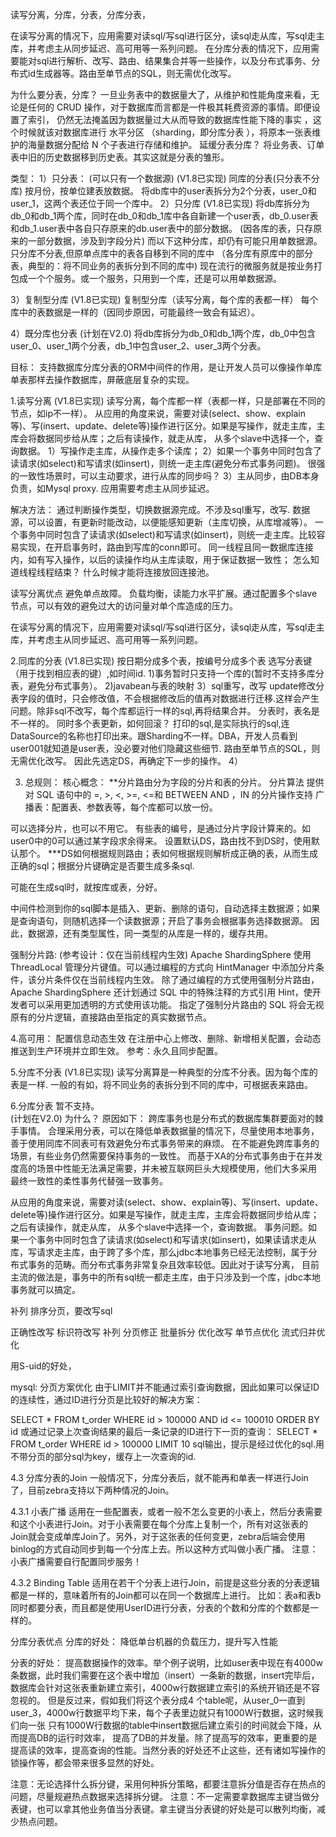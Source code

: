 读写分离，分库，分表，分库分表，

在读写分离的情况下，应用需要对读sql/写sql进行区分，读sql走从库，写sql走主库，并考虑主从同步延迟、高可用等一系列问题。
在分库分表的情况下，应用需要能对sql进行解析、改写、路由、结果集合并等一些操作，以及分布式事务、分布式id生成器等。路由至单节点的SQL，则无需优化改写。

为什么要分表，分库？
一旦业务表中的数据量大了，从维护和性能角度来看，无论是任何的 CRUD 操作，对于数据库而言都是一件极其耗费资源的事情。即便设置了索引， 仍然无法掩盖因为数据量过大从而导致的数据库性能下降的事实 ，这个时候就该对数据库进行 水平分区 （sharding，即分库分表 ），将原本一张表维护的海量数据分配给 N 个子表进行存储和维护。
延缓分表分库？
将业务表、订单表中旧的历史数据移到历史表。其实这就是分表的雏形。

类型：
1）只分表：  (可以只有一个数据源)   (V1.8已实现)
  同库的分表(只分表不分库)
  按月份，按单位建表放数据。
  将db库中的user表拆分为2个分表，user_0和user_1，这两个表还位于同一个库中。
2）只分库 (V1.8已实现)
   将db库拆分为db_0和db_1两个库，同时在db_0和db_1库中各自新建一个user表，db_0.user表和db_1.user表中各自只存原来的db.user表中的部分数据。
   (因各库的表，只存原来的一部分数据，涉及到字段分片)
   而以下这种分库，却仍有可能只用单数据源。
   只分库不分表,但原单点库中的表各自移到不同的库中
  （各分库有原库中的部分表，典型的：将不同业务的表拆分到不同的库中)
   现在流行的微服务就是按业务打包成一个个服务。或一个服务，只用到一个库，还是可以用单数据源。
   
3）复制型分库 (V1.8已实现)
   复制型分库（读写分离，每个库的表都一样）
   每个库中的表数据是一样的（因同步原因，可能最终一致会有延迟）。
  
4）既分库也分表 (计划在V2.0)
将db库拆分为db_0和db_1两个库，db_0中包含user_0、user_1两个分表，db_1中包含user_2、user_3两个分表。

目标：
支持数据库分库分表的ORM中间件的作用，是让开发人员可以像操作单库单表那样去操作数据库，屏蔽底层复杂的实现。

1.读写分离 (V1.8已实现)
读写分离，每个库都一样（表都一样，只是部署在不同的节点，如ip不一样）。
从应用的角度来说，需要对读(select、show、explain等)、写(insert、update、delete等)操作进行区分。如果是写操作，就走主库，主库会将数据同步给从库；之后有读操作，就走从库，
从多个slave中选择一个，查询数据。
1）写操作走主库，从操作走多个读库；
2）如果一个事务中同时包含了读请求(如select)和写请求(如insert)，则统一走主库(避免分布式事务问题)。
   很强的一致性场景时，可以主动要求，进行从库的同步吗？
3）主从同步，由DB本身负责，如Mysql proxy. 应用需要考虑主从同步延迟。

解决方法：
通过判断操作类型，切换数据源完成。不涉及sql重写，改写.
数据源，可以设置，有更新时能改动，以便能感知更新（主库切换，从库增减等）。
一个事务中同时包含了读请求(如select)和写请求(如insert)，则统一走主库。比较容易实现，在开启事务时，路由到写库的conn即可。
同一线程且同一数据库连接内，如有写入操作，以后的读操作均从主库读取，用于保证数据一致性；     怎么知道线程线程结束？  什么时候才能将连接放回连接池。

读写分离优点
避免单点故障。
负载均衡，读能力水平扩展。通过配置多个slave节点，可以有效的避免过大的访问量对单个库造成的压力。

在读写分离的情况下，应用需要对读sql/写sql进行区分，读sql走从库，写sql走主库，并考虑主从同步延迟、高可用等一系列问题。


2.同库的分表  (V1.8已实现)
  按日期分成多个表，按编号分成多个表
  选写分表键（用于找到相应表的键）,如时间id.
  1)事务暂时只支持一个库的(暂时不支持多库分表，避免分布式事务）。
  2)javabean与表的映射
  3）sql重写，改写
   update修改分表字段的值时，只会修改值，不会根据修改后的值再对数据进行迁移.这样会产生问题。除非sql不改写，每个库都运行一样的sql,再将结果合并。
   分表时，表名是不一样的。
   同时多个表更新，如何回滚？
   打印的sql,是实际执行的sql,连DataSource的名称也打印出来。跟Sharding不一样。DBA，开发人员看到user001就知道是user表，没必要对他们隐藏这些细节.
   路由至单节点的SQL，则无需优化改写。  因此先选定DS，再确定下一步的操作。
  4）

3. 总规则：
核心概念：
**分片路由分为字段的分片和表的分片。
分片算法
提供对 SQL 语句中的 =, >, <, >=, <=和 BETWEEN AND ，IN 的分片操作支持
广播表：配置表、参数表等，每个库都可以放一份。

可以选择分片，也可以不用它。
有些表的编号，是通过分片字段计算来的。如user0中的0可以通过某字段求余得来。
设置默认DS，路由找不到DS时，使用默认那个。
***DS如何根据规则路由；表如何根据规则解析成正确的表，从而生成正确的sql；根据分片键确定是否要生成多条sql.


可能在生成sql时，就按库或表，分好。

中间件检测到你的sql脚本是插入、更新、删除的语句，自动选择主数据源；如果是查询语句，则随机选择一个读数据源；开启了事务会根据事务选择数据源。
因此，数据源，还有类型属性，同一类型的从库是一样的，缓存共用。

强制分片路:  (参考设计：仅在当前线程内生效)
Apache ShardingSphere 使用 ThreadLocal 管理分片键值。可以通过编程的方式向 HintManager 中添加分片条件，该分片条件仅在当前线程内生效。
除了通过编程的方式使用强制分片路由，Apache ShardingSphere 还计划通过 SQL 中的特殊注释的方式引用 Hint，使开发者可以采用更加透明的方式使用该功能。
指定了强制分片路由的 SQL 将会无视原有的分片逻辑，直接路由至指定的真实数据节点。


4.高可用：
配置信息动态生效
在注册中心上修改、删除、新增相关配置，会动态推送到生产环境并立即生效。
参考：永久且同步配置。


5.分库不分表  (V1.8已实现)
读写分离算是一种典型的分库不分表。因为每个库的表是一样.
一般的有如，将不同业务的表拆分到不同的库中，可根据表来路由。

6.分库分表
暂不支持。  
(计划在V2.0)
为什么？
原因如下：
跨库事务也是分布式的数据库集群要面对的棘手事情。 合理采用分表，可以在降低单表数据量的情况下，尽量使用本地事务，善于使用同库不同表可有效避免分布式事务带来的麻烦。 
在不能避免跨库事务的场景，有些业务仍然需要保持事务的一致性。 而基于XA的分布式事务由于在并发度高的场景中性能无法满足需要，并未被互联网巨头大规模使用，他们大多采用
最终一致性的柔性事务代替强一致事务。

从应用的角度来说，需要对读(select、show、explain等)、写(insert、update、delete等)操作进行区分。如果是写操作，就走主库，主库会将数据同步给从库；之后有读操作，就走从库，
从多个slave中选择一个，查询数据。
事务问题。如果一个事务中同时包含了读请求(如select)和写请求(如insert)，如果读请求走从库，写请求走主库，由于跨了多个库，那么jdbc本地事务已经无法控制，属于分布式事务的范畴。而分布式事务非常复杂且效率较低。因此对于读写分离，
目前主流的做法是，事务中的所有sql统一都走主库，由于只涉及到一个库，jdbc本地事务就可以搞定。

补列
排序分页，要改写sql

正确性改写
标识符改写
补列
分页修正
批量拆分
优化改写
单节点优化
流式归并优化

用S-uid的好处，

mysql:
分页方案优化
由于LIMIT并不能通过索引查询数据，因此如果可以保证ID的连续性，通过ID进行分页是比较好的解决方案：

SELECT * FROM t_order WHERE id > 100000 AND id <= 100010 ORDER BY id
或通过记录上次查询结果的最后一条记录的ID进行下一页的查询：
SELECT * FROM t_order WHERE id > 100000 LIMIT 10
sql输出，提示是经过优化的sql.用不带分页的部分sql为key，缓存上一次查询的id.

4.3 分库分表的Join
一般情况下，分库分表后，就不能再和单表一样进行Join了，目前zebra支持以下两种情况的Join。

4.3.1 小表广播
适用在一些配置表，或者一般不怎么变更的小表上，然后分表需要和这个小表进行Join。对于小表需要在每个分库上复制一个，所有对这张表的Join就会变成单库Join了。另外，对于这张表的任何变更，zebra后端会使用binlog的方式自动同步到每一个分库上去。所以这种方式叫做小表广播。
注意：小表广播需要自行配置同步服务！

4.3.2 Binding Table
适用在若干个分表上进行Join，前提是这些分表的分表逻辑都是一样的，意味着所有的Join都可以在同一个数据库上进行。
比如：表a和表b同时都要分表，而且都是使用UserID进行分表，分表的个数和分库的个数都是一样的。

分库分表优点
分库的好处： 降低单台机器的负载压力，提升写入性能

分表的好处： 提高数据操作的效率。举个例子说明，比如user表中现在有4000w条数据，此时我们需要在这个表中增加（insert）一条新的数据，insert完毕后，数据库会针对这张表重新建立索引，4000w行数据建立索引的系统开销还是不容忽视的。
但是反过来，假如我们将这个表分成4 个table呢，从user_0一直到user_3，4000w行数据平均下来，每个子表里边就只有1000W行数据，这时候我们向一张 只有1000W行数据的table中insert数据后建立索引的时间就会下降，从而提高DB的运行时效率，
提高了DB的并发量。除了提高写的效率，更重要的是提高读的效率，提高查询的性能。当然分表的好处还不止这些，还有诸如写操作的锁操作等，都会带来很多显然的好处。

注意：无论选择什么拆分键，采用何种拆分策略，都要注意拆分值是否存在热点的问题，尽量规避热点数据来选择拆分键。
注意：不一定需要拿数据库主键当做分表键，也可以拿其他业务值当分表键。拿主键当分表键的好处是可以散列均衡，减少热点问题。


